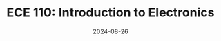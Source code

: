 ---
title: "ECE 110: Introduction to Electronics"
collection: teaching
type: "Teaching Assistant (Fall 2023, Spring 2024, Fall 2024)"
permalink: /teaching/2024-ece110
venue: "UIUC ECE"
date: 2024-08-26
# location: "Urbana-Champaign, IL, USA"
---